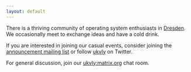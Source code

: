 ```yaml
---
layout: default
---
```


There is a thriving community of operating system enthusiasts in
[Dresden](https://en.wikipedia.org/wiki/Dresden). We occasionally meet to
exchange ideas and have a cold drink.

If you are interested in joining our casual events, consider joining the
[announcement mailing list](https://www.freelists.org/list/ukvly-announce) or
follow [ukvly](https://twitter.com/ukvly) on Twitter.

For general discussion, join our
[ukvly:matrix.org](https://riot.im/app/#/room/#ukvly:matrix.org) chat room.
